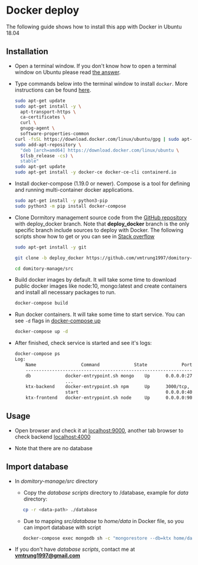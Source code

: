 # Docker deploy

The following guide shows how to install this app with Docker in Ubuntu 18.04

## Installation
-   Open a terminal window. If you don't know how to open a terminal window on
    Ubuntu please read [the answer](https://askubuntu.com/questions/183775/how-do-i-open-a-terminal).

-   Type commands below into the terminal window to install `docker`. More
    instructions can be found [here](https://docs.docker.com/install/linux/docker-ce/ubuntu/).

    ```sh
    sudo apt-get update
    sudo apt-get install -y \
      apt-transport-https \
      ca-certificates \
      curl \
      gnupg-agent \
      software-properties-common
    curl -fsSL https://download.docker.com/linux/ubuntu/gpg | sudo apt-key add -
    sudo add-apt-repository \
      "deb [arch=amd64] https://download.docker.com/linux/ubuntu \
      $(lsb_release -cs) \
      stable"
    sudo apt-get update
    sudo apt-get install -y docker-ce docker-ce-cli containerd.io
    ```
-   Install docker-compose (1.19.0 or newer). Compose is a tool for
    defining and running multi-container docker applications.

    ```bash
    sudo apt-get install -y python3-pip
    sudo python3 -m pip install docker-compose
    ```

-   Clone Dormitory management source code from the
    [GitHub repository](https://github.com/vmtrung1997/domitory-manage/tree/deploy_docker) with deploy_docker branch. Note that **deploy_docker** branch is the only specific branch include sources to deploy with Docker. The following scripts show how to get or you can see in [Stack overflow](https://stackoverflow.com/questions/1911109/how-do-i-clone-a-specific-git-branch)

    ```bash
    sudo apt-get install -y git

    git clone -b deploy_docker https://github.com/vmtrung1997/domitory-manage.git

    cd domitory-manage/src
    ```

-   Build docker images by default. It will take some time to download public docker images like node:10, mongo:latest and create containers and install all necessary packages to run.

    ```bash
    docker-compose build
    ```

-   Run docker containers. It will take some time to start service. You can see `-d` flags in [docker-compose up](https://docs.docker.com/compose/reference/up/)

    ```sh
    docker-compose up -d
    ```

-  After finished, check service is started and see it's logs:
    ```sh
    docker-compose ps
    Log:
        Name                 Command             State             Ports           
        -------------------------------------------------------------------------------
        db             docker-entrypoint.sh mongo    Up      0.0.0.0:27017->27017/tcp  
                       ...                                                             
        ktx-backend    docker-entrypoint.sh npm      Up      3000/tcp,                 
                       start                                 0.0.0.0:4000->4000/tcp    
        ktx-frontend   docker-entrypoint.sh node     Up      0.0.0.0:9000->9000/tcp 
    ```

## Usage

- Open browser and check it at [localhost:9000](localhost:9000), another tab browser to check backend [localhost:4000](localhost:4000)

- Note that there are no database


## Import database
- In *domitory-manage/src* directory 
   - Copy the *database scripts* directory to /database, example for *data* directory:

    ```bash
       cp -r <data-path> ./database
    ```
    - Due to mapping *src/database* to *home/data* in Docker file, so you can import database with script
    ```bash
       docker-compose exec mongodb sh -c "mongorestore --db=ktx home/data/data"
    ```
- If you don't have *database scripts*, contact me at **vmtrung1997@gmail.com**
